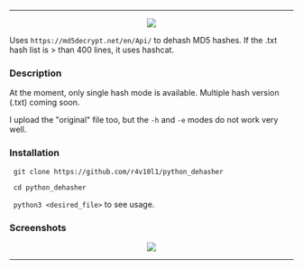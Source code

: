 <hr>
<p align="center"><img src="https://i.imgur.com/6ON97za.png"/></p>

Uses ```https://md5decrypt.net/en/Api/``` to dehash MD5 hashes. If the .txt hash list is > than 400 lines, it uses hashcat.

### Description
At the moment, only single hash mode is available. Multiple hash version (.txt) coming soon.

I upload the "original" file too, but the ```-h``` and ```-e``` modes do not work very well.

### Installation
``` git clone https://github.com/r4v10l1/python_dehasher``` 

``` cd python_dehasher``` 

``` python3 <desired_file>``` to see usage.

### Screenshots
<p align="center"><img src="https://i.imgur.com/glOKTHT.png"/></p>

<hr>
